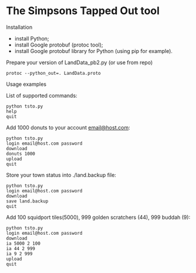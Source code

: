 The Simpsons Tapped Out tool
====

Installation

- install Python;
- install Google protobuf (protoc tool);
- install Google protobuf library for Python (using pip for example).

Prepare your version of LandData_pb2.py (or use from repo)

    protoc --python_out=. LandData.proto

Usage examples

List of supported commands:

    python tsto.py
    help
    quit

Add 1000 donuts to your account email@host.com:

    python tsto.py
    login email@host.com password
    download
    donuts 1000
    upload
    quit

Store your town status into ./land.backup file:

    python tsto.py
    login email@host.com password
    download
    save land.backup
    quit

Add 100 squidport tiles(5000), 999 golden scratchers (44), 999 buddah (9):

    python tsto.py
    login email@host.com password
    download
    ia 5000 2 100
    ia 44 2 999
    ia 9 2 999
    upload
    quit
